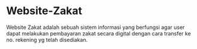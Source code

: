 # Website-Zakat
Website Zakat adalah sebuah sistem informasi yang berfungsi agar user dapat melakukan pembayaran zakat secara digital dengan cara transfer ke no. rekening yg telah disediakan.
